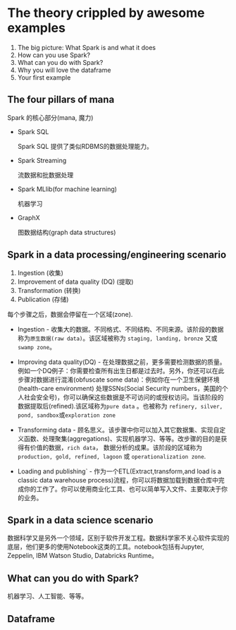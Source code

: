 The theory crippled by awesome examples
=============

1. The big picture: What Spark is and what it does
2. How can you use Spark?
3. What can you do with Spark?
4. Why you will love the dataframe
5. Your first example

## The four pillars of mana

Spark 的核心部分(mana, 魔力)

- Spark SQL

  Spark SQL 提供了类似RDBMS的数据处理能力。

- Spark Streaming
  
  流数据和批数据处理
  
- Spark MLlib(for machine learning)

  机器学习

- GraphX

  图数据结构(graph data structures)

## Spark in a data processing/engineering scenario

1. Ingestion (收集)
2. Improvement of data quality (DQ) (提取)
3. Transformation (转换)
4. Publication (存储)

每个步骤之后，数据会停留在一个区域(zone).

- Ingestion - 收集大的数据。不同格式、不同结构、不同来源。该阶段的数据称为`原生数据(raw data)`。该区域被称为 `staging, landing, bronze` 又或 `swamp zone`。

- Improving data quality(DQ) - 在处理数据之前，更多需要检测数据的质量。例如一个DQ例子：你需要检查所有出生日都是过去时。另外，你还可以在此步骤对数据进行混淆(obfuscate some data)：例如你在一个卫生保健环境(health-care environment) 处理SSNs(Social Security numbers，美国的个人社会安全号)，你可以确保这些数据是不可访问的或授权访问。当该阶段的数据提取后(refined).该区域称为`pure data` 。也被称为 `refinery, silver, pond, sandbox`或`exploration zone`

- Transforming data - 顾名思义。该步骤中你可以加入其它数据集、实现自定义函数、处理聚集(aggregations)、实现机器学习、等等。改步骤的目的是获得有价值的数据，`rich data`， 数据分析的成果。该阶段的区域称为 ` production, gold, refined, lagoon` 或 `operationalization zone`.

- Loading and publishing` - 作为一个ETL(Extract,transform,and load is a classic data warehouse process)流程，你可以将数据加载到数据仓库中完成你的工作了。你可以使用商业化工具、也可以简单写入文件、主要取决于你的业务。



## Spark in a data science scenario

数据科学又是另外一个领域，区别于软件开发工程。数据科学家不关心软件实现的底层，他们更多的使用Notebook这类的工具。notebook包括有Jupyter, Zeppelin, IBM Watson Studio, Databricks Runtime。

## What can you do with Spark?

机器学习、人工智能、等等。

## Dataframe





































